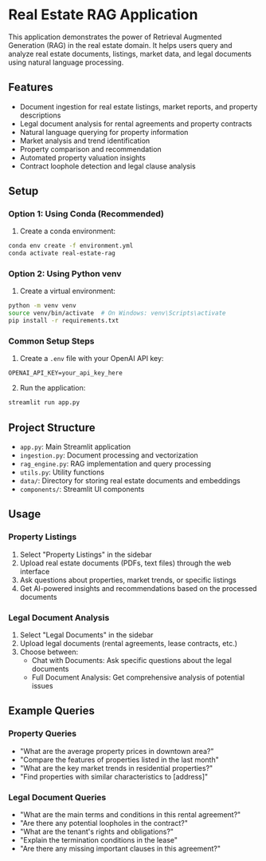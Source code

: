# Real Estate RAG Application

This application demonstrates the power of Retrieval Augmented Generation (RAG) in the real estate domain. It helps users query and analyze real estate documents, listings, market data, and legal documents using natural language processing.

## Features

- Document ingestion for real estate listings, market reports, and property descriptions
- Legal document analysis for rental agreements and property contracts
- Natural language querying for property information
- Market analysis and trend identification
- Property comparison and recommendation
- Automated property valuation insights
- Contract loophole detection and legal clause analysis

## Setup

### Option 1: Using Conda (Recommended)

1. Create a conda environment:
```bash
conda env create -f environment.yml
conda activate real-estate-rag
```

### Option 2: Using Python venv

1. Create a virtual environment:
```bash
python -m venv venv
source venv/bin/activate  # On Windows: venv\Scripts\activate
pip install -r requirements.txt
```

### Common Setup Steps

1. Create a `.env` file with your OpenAI API key:
```
OPENAI_API_KEY=your_api_key_here
```

2. Run the application:
```bash
streamlit run app.py
```

## Project Structure

- `app.py`: Main Streamlit application
- `ingestion.py`: Document processing and vectorization
- `rag_engine.py`: RAG implementation and query processing
- `utils.py`: Utility functions
- `data/`: Directory for storing real estate documents and embeddings
- `components/`: Streamlit UI components

## Usage

### Property Listings
1. Select "Property Listings" in the sidebar
2. Upload real estate documents (PDFs, text files) through the web interface
3. Ask questions about properties, market trends, or specific listings
4. Get AI-powered insights and recommendations based on the processed documents

### Legal Document Analysis
1. Select "Legal Documents" in the sidebar
2. Upload legal documents (rental agreements, lease contracts, etc.)
3. Choose between:
   - Chat with Documents: Ask specific questions about the legal documents
   - Full Document Analysis: Get comprehensive analysis of potential issues

## Example Queries

### Property Queries
- "What are the average property prices in downtown area?"
- "Compare the features of properties listed in the last month"
- "What are the key market trends in residential properties?"
- "Find properties with similar characteristics to [address]"

### Legal Document Queries
- "What are the main terms and conditions in this rental agreement?"
- "Are there any potential loopholes in the contract?"
- "What are the tenant's rights and obligations?"
- "Explain the termination conditions in the lease"
- "Are there any missing important clauses in this agreement?"
